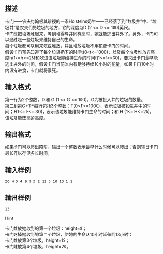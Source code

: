 ## 描述

卡门——农夫约翰极其珍视的一条Holsteins奶牛——已经落了到“垃圾井”中。“垃圾井”是农夫们扔垃圾的地方，它的深度为D (2 <= D <= 100)英尺。<br /> 卡门想把垃圾堆起来，等到堆得与井同样高时，她就能逃出井外了。另外，卡门可以通过吃一些垃圾来维持自己的生命。<br /> 每个垃圾都可以用来吃或堆放，并且堆放垃圾不用花费卡门的时间。<br /> 假设卡门预先知道了每个垃圾扔下的时间t(0<t<=1000)，以及每个垃圾堆放的高度h(1<=h<=25)和吃进该垃圾能维持生命的时间f(1<=f<=30)，要求出卡门最早能逃出井外的时间，假设卡门当前体内有足够持续10小时的能量，如果卡门10小时内没有进食，卡门就将饿死。<br />

## 输入格式

第一行为2个整数，D 和 G (1 <= G <= 100)，G为被投入井的垃圾的数量。<br /> 第二到第G+1行每行包括3个整数：T(0<T<=1000)，表示垃圾被投进井中的时间；F(1<= F<= 30)，表示该垃圾能维持卡门生命的时间；和 H (1<= H<=25)，该垃圾能垫高的高度。<br />

## 输出格式

如果卡门可以爬出陷阱，输出一个整数表示最早什么时候可以爬出；否则输出卡门最长可以存活多长时间。

## 输入样例

```plaintext
20 4 5 4 9 9 3 2 12 6 10 13 1 1
```

## 输出样例

```plaintext
13
```

Hint

卡门堆放她收到的第一个垃圾：height=9；<br /> 卡门吃掉她收到的第二个垃圾，使她的生命从10小时延伸到13小时；<br /> 卡门堆放第3个垃圾，height=19；<br /> 卡门堆放第4个垃圾，height=20。<br />



 

